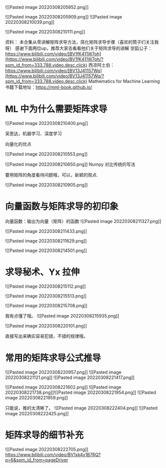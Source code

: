 ![[Pasted image 20220308205852.png]]

![[Pasted image 20220308205909.png]]
![[Pasted image 20220308210039.png]]

![[Pasted image 20220308210111.png]]

资料：
本合集从零讲解矩阵求导方法，简化矩阵求导步骤（喜欢的筒子们关注我呀） 感谢下面两位up，推荐大家去看看他们关于矩阵求导的讲解 空狐公子：https://www.bilibili.com/video/[BV1fK411W7oh](https://www.bilibili.com/video/BV1fK411W7oh/?spm_id_from=333.788.video.desc.click) 西凉阿土伯：https://www.bilibili.com/video/[BV13J41157Wq](https://www.bilibili.com/video/BV13J41157Wq/?spm_id_from=333.788.video.desc.click) Mathematics for Machine Learning书籍下载地址：https://mml-book.github.io/

# ML 中为什么需要矩阵求导
![[Pasted image 20220308210400.png]]

吴恩达，机器学习、深度学习

向量化的优点

![[Pasted image 20220308210553.png]]

![[Pasted image 20220308210650.png]]
Numpy 对比传统的写法

要用矩阵的角度看待问题哦，可以，新颖的观点.

![[Pasted image 20220308210905.png]]

# 向量函数与矩阵求导的初印象
向量函数：输出为向量（矩阵）的函数
![[Pasted image 20220308211327.png]]

![[Pasted image 20220308211433.png]]


![[Pasted image 20220308211629.png]]

![[Pasted image 20220308214501.png]]

# 求导秘术、Yx 拉伸
![[Pasted image 20220308215112.png]]

![[Pasted image 20220308215513.png]]

![[Pasted image 20220308215708.png]]

我有点懂了哦。
![[Pasted image 20220308215935.png]]

![[Pasted image 20220308220101.png]]

直接写出来确实容易犯错，不错的规律哦。

# 常用的矩阵求导公式推导
 ![[Pasted image 20220308220957.png]]
 ![[Pasted image 20220308221121.png]]
 ![[Pasted image 20220308221417.png]]

![[Pasted image 20220308221602.png]]
![[Pasted image 20220308221738.png]]![[Pasted image 20220308221954.png]]
![[Pasted image 20220308221959.png]]

只能说，推的太清晰了。
![[Pasted image 20220308222404.png]]
![[Pasted image 20220308222425.png]]
# 矩阵求导的细节补充
![[Pasted image 20220308222705.png]]
https://www.bilibili.com/video/BV1xk4y1B7RQ?p=6&spm_id_from=pageDriver














